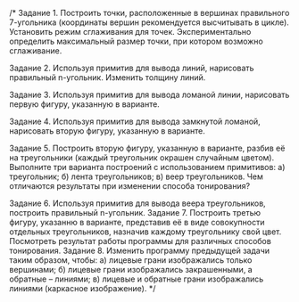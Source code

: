 /*
Задание 1. Построить точки, расположенные в вершинах правильного 
    7-угольника (координаты вершин рекомендуется высчитывать в цикле). 
    Установить режим сглаживания для точек. Экспериментально определить 
    максимальный размер точки, при котором возможно сглаживание. 

Задание 2. Используя примитив для вывода линий, нарисовать 
    правильный n-угольник. Изменить толщину линий. 

Задание 3. Используя примитив для вывода ломаной линии, нарисовать 
    первую фигуру, указанную в варианте.

Задание 4. Используя примитив для вывода замкнутой ломаной, 
    нарисовать вторую фигуру, указанную в варианте. 

Задание 5. Построить вторую фигуру, указанную в варианте, разбив её 
    на треугольники (каждый треугольник окрашен случайным цветом). 
    Выполните три варианта построений с использованием примитивов: 
    а) треугольник; 
    б) лента треугольников; 
    в) веер треугольников. 
    Чем отличаются результаты при изменении способа тонирования? 

Задание 6. Используя примитив для вывода веера треугольников, 
    построить правильный n-угольник. 
Задание 7. Построить третью фигуру, указанню в варианте, 
    представив её в виде совокупности отдельных треугольников, назначив 
    каждому треугольнику свой цвет. Посмотреть результат работы программы 
    для различных способов тонирования. 
Задание 8. Изменить программу предыдущей задачи таким образом, 
чтобы: 
    а) лицевые грани изображались только вершинами; 
    б) лицевые грани изображались закрашенными, а обратные – линиями; 
    в) лицевые и обратные грани изображались линиями (каркасное 
    изображение). 
*/
